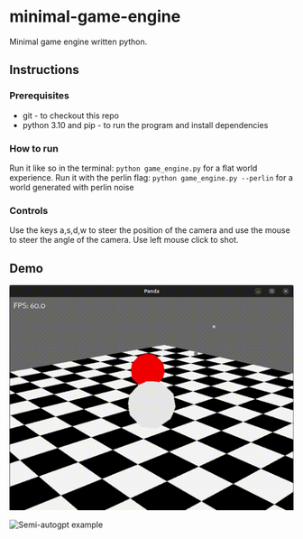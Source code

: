 # minimal-game-engine

Minimal game engine written python.

## Instructions

### Prerequisites

* git - to checkout this repo
* python 3.10 and pip - to run the program and install dependencies

### How to run

Run it like so in the terminal: `python game_engine.py` for a flat world experience.
Run it with the perlin flag: `python game_engine.py --perlin` for a world generated with perlin noise

### Controls

Use the keys a,s,d,w to steer the position of the camera and use the mouse to steer the angle of the camera. Use left mouse click to shot.

## Demo
![Semi-autogpt example](demo.gif)

![Semi-autogpt example](demo2.gif)